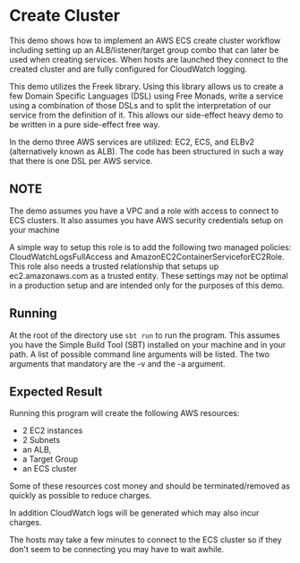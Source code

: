 # Create Cluster

This demo shows how to implement an AWS ECS create cluster
workflow including setting up an ALB/listener/target group
combo that can later be used when creating services. When
hosts are launched they connect to the created cluster
and are fully configured for CloudWatch logging.

This demo utilizes the Freek library. Using this library
allows us to create a few Domain Specific Languages (DSL)
using Free Monads, write a service using a combination of
those DSLs and to split the interpretation of our service
from the definition of it. This allows our side-effect
heavy demo to be written in a pure side-effect free way.

In the demo three AWS services are utilized: EC2, ECS,
and ELBv2 (alternatively known as ALB). The code has
been structured in such a way that there is one DSL per
AWS service.

## NOTE
The demo assumes you have a VPC and a role with access to
connect to ECS clusters. It also assumes you have AWS
security credentials setup on your machine

A simple way to setup this role
is to add the following two managed policies:
CloudWatchLogsFullAccess and
AmazonEC2ContainerServiceforEC2Role. This role also needs
a trusted relationship that setups up ec2.amazonaws.com
as a trusted entity. These settings may not be optimal
in a production setup and are intended only for the
purposes of this demo.

## Running
At the root of the directory use `sbt run` to run the
program. This assumes you have the Simple Build Tool (SBT)
installed on your machine and in your path. A list of
possible command line arguments will be listed. The two
arguments that mandatory are the -v and the -a
argument.

## Expected Result
Running this program will create the following AWS
resources:

* 2 EC2 instances
* 2 Subnets
* an ALB,
* a Target Group
* an ECS cluster

Some of these resources cost money and should be
terminated/removed as quickly as possible to reduce
charges.

In addition CloudWatch logs will be generated which
may also incur charges.

The hosts may take a few minutes to connect to the ECS
cluster so if they don't seem to be connecting you may
have to wait awhile.